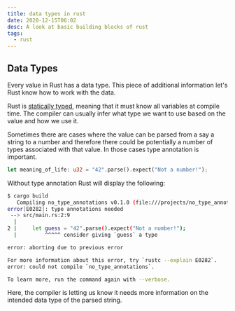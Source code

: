```yaml
---
title: data types in rust
date: 2020-12-15T06:02
desc: A look at basic building blocks of rust
tags:
  - rust
---
```


## Data Types

Every value in Rust has a data type. This piece of additional information let's Rust know how to work with the data.

Rust is [statically typed](https://www.techopedia.com/definition/22321/statically-typed), meaning that it must know all variables at compile time. The compiler can usually infer what type we want to use based on the value and how we use it. 

Sometimes there are cases where the value can be parsed from a say a string to a number and therefore there could be potentially a number of types associated with that value. In those cases type annotation is important.

```rust
let meaning_of_life: u32 = "42".parse().expect("Not a number!");
```

Without type annotation Rust will display the following:

```bash
$ cargo build
   Compiling no_type_annotations v0.1.0 (file:///projects/no_type_annotations)
error[E0282]: type annotations needed
 --> src/main.rs:2:9
  |
2 |     let guess = "42".parse().expect("Not a number!");
  |         ^^^^^ consider giving `guess` a type

error: aborting due to previous error

For more information about this error, try `rustc --explain E0282`.
error: could not compile `no_type_annotations`.

To learn more, run the command again with --verbose.

```

Here, the compiler is letting us know it needs more information on the intended data type of the parsed string.

